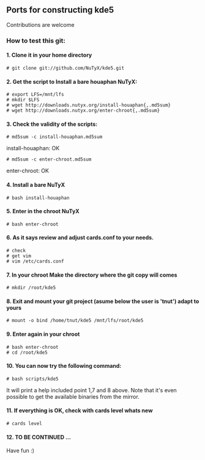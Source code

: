 ## Ports for constructing kde5

Contributions are welcome

### How to test this git:

#### 1. Clone it in your home directory

    # git clone git://github.com/NuTyX/kde5.git

#### 2. Get the script to Install a bare houaphan NuTyX:

    # export LFS=/mnt/lfs
    # mkdir $LFS
    # wget http://downloads.nutyx.org/install-houaphan{,.md5sum}
    # wget http://downloads.nutyx.org/enter-chroot{,.md5sum}

#### 3. Check the validity of the scripts:

    # md5sum -c install-houaphan.md5sum

   install-houaphan: OK

    # md5sum -c enter-chroot.md5sum

   enter-chroot: OK

#### 4. Install a bare NuTyX

    # bash install-houaphan

#### 5. Enter in the chroot NuTyX

    # bash enter-chroot

#### 6. As it says review and adjust cards.conf to your needs.

    # check
    # get vim
    # vim /etc/cards.conf


#### 7. In your chroot Make the directory where the git copy will comes

    # mkdir /root/kde5

#### 8. Exit and mount your git project (asume below the user is 'tnut') adapt to yours

    # mount -o bind /home/tnut/kde5 /mnt/lfs/root/kde5

#### 9. Enter again in your chroot

    # bash enter-chroot
    # cd /root/kde5

#### 10. You can now try the following command:

    # bash scripts/kde5

It will print a help included point 1,7 and 8 above. Note that it's even possible to get the available binaries from the mirror.


#### 11. If everything is OK, check with cards level whats new

    # cards level

#### 12. TO BE CONTINUED ...

Have fun :)
